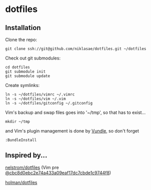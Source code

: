 dotfiles
========

## Installation ##

Clone the repo:

    git clone ssh://git@github.com/niklasae/dotfiles.git ~/dotfiles

Check out git submodules:

    cd dotfiles
    git submodule init
    git submodule update

Create symlinks:

    ln -s ~/dotfiles/vimrc ~/.vimrc
    ln -s ~/dotfiles/vim ~/.vim
    ln -s ~/dotfiles/gitconfig ~/.gitconfig

Vim's backup and swap files goes into '~/tmp', so that has to exist...

    mkdir ~/tmp

and Vim's plugin management is done by [Vundle](https://github.com/gmarik/vundle), so don't forget

    :BundleInstall


## Inspired by... ##

[nelstrom/dotfiles](https://github.com/nelstrom/dotfiles) (Vim pre [@cbc8d0ebc2e74a433a09eaf17dc7cbde1c9744f8](https://github.com/holman/dotfiles/commit/cbc8d0ebc2e74a433a09eaf17dc7cbde1c9744f8))

[holman/dotfiles](https://github.com/holman/dotfiles)

